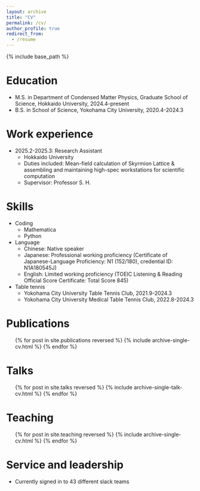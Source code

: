 ```yaml
---
layout: archive
title: "CV"
permalink: /cv/
author_profile: true
redirect_from:
  - /resume
---
```


{% include base_path %}

Education
======
* M.S. in Department of Condensed Matter Physics, Graduate School of Science, Hokkaido University, 2024.4-present
* B.S. in School of Science, Yokohama City University, 2020.4-2024.3

Work experience
======
* 2025.2-2025.3: Research Assistant
  * Hokkaido University
  * Duties included: Mean-field calculation of Skyrmion Lattice & assembling and maintaining high-spec workstations for scientific computation
  * Supervisor: Professor S. H.
  
Skills
======
* Coding
    * Mathematica
    * Python
* Language 
  * Chinese: Native speaker
  * Japanese:  Professional working proficiency (Certificate of Japanese-Language Proficiency: N1 (152/180), credential ID: N1A180545J)
  * English: Limited working proficiency (TOEIC Listening & Reading Official Score Certificate: Total Score 845)
* Table tennis
  * Yokohama City University Table Tennis Club, 2021.9-2024.3
  * Yokohama City University Medical Table Tennis Club, 2022.8-2024.3
  
Publications
======
  <ul>{% for post in site.publications reversed %}
    {% include archive-single-cv.html %}
  {% endfor %}</ul>
  
Talks
======
  <ul>{% for post in site.talks reversed %}
    {% include archive-single-talk-cv.html  %}
  {% endfor %}</ul>
  
Teaching
======
  <ul>{% for post in site.teaching reversed %}
    {% include archive-single-cv.html %}
  {% endfor %}</ul>
  
Service and leadership
======
* Currently signed in to 43 different slack teams
